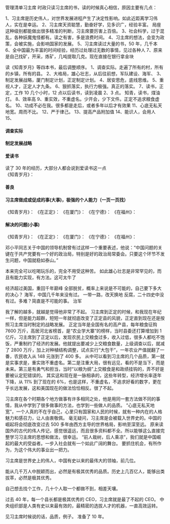 
管理清单习主席
时政只读习主席的书，读的时候真心相信，原因主要有几点：

1、习主席是历史伟人，对世界发展进程产生了决定性影响。如此近距离学习伟人，实在是幸运。
2、习主席天资聪慧，勤奋好学，见多识广，经验丰富。
局座这种级别都能做出很多精准的判断，习主席要厉害上百倍。
3、社会科学，过于混乱，各种妖魔鬼怪都有。读之有害，多是浪费时间。
4、习主席的想法，会变为政策，会被实施，会影响国家的发展。
5、习主席读过大量的书，50 年，几千本
6、全中国最为丰富的时间经验，经历过处理过无数的事情，见过各种人
7、原来是自己找矿，开采，炼矿，几吨提取几克。现在直接在银行拿金块



读《知青岁月》等四本书，最后调整顺序。
1、调查实际。走遍了所有的村，所有的乡镇，所有的县。
2、大格局，雄心壮志，从后往前想，军队建设、海军、
3、制定发展战略，厦门制定计划，正定制定计划。
4、居安思危，底线思维。
5、重视人才，正定人才九条。
6、狠抓落实，执行力极强。真正的落实。
7、读书，正定，工作 10 几个小时，12 点以后读书，读到凌晨 2、3 点。
知青，读书，煤油灯。
8、效率高
9、重实效，不重虚名。少开会，少下文件。正定不追求粮食虚名。
10、功成不必在我。很多都是走后，或者多年以后才有效果
11、心底无私天地宽。周而不比。
12、严于律己。
13、提高产品附加值
14、能识人，会用人
15、


#### 调查实际


#### 制定发展战略



#### 爱读书
读了 30 年的经历，大部分人都会说到爱读书这一点  
《知青岁月》：




#### 善良






#### 习主席做成或促成的事(大事)，极强的个人能力（一页一页找）
《知青岁月》：
《在正定》：
《在厦门》：
《在宁德》：
《在福州》：


#### 解决的问题(小事)
《知青岁月》：
《在正定》：
《在厦门》：
《在宁德》：
《在福州》：




邓小平同志关于中国的领导机制曾有过这样一个重要表述，他说：“中国问题的关键在于共产党要有一个好的政治局，特别是好的政治局常委会。只要这个环节不发生问题，中国就稳如泰山。”

本来完全可以吃喝玩乐的，完全不用受这种苦。
如此雄心壮志是非常罕见的，而且有能力实现，有方法。这可太牛了

经济超过美国，重回千年巅峰
全部脱贫，概率上来说是不可能的，自己要下多大的决心？
海军，中国几千年来没有过。
一带一路，改天换地
反腐，二十四史中没有过。多难？简直是不可能的事。
治军



我了解的越多，就越是觉得他非常了不起。 习主席到正定的时候，和我现在年纪一样，但是能力超群，短短一年就彻底改变了正定县的风貌，正定直到现在还是按照习主席当时制定的战略发展。 正定当年是全国有名的高产县，每年粮食征购 7600 万斤，高居河北省榜首，是“农业学大寨”的榜样，当时县委还打算增加到 1 亿斤。习主席到了正定以后，发现农民上交粮食过多，收入过低，很多人都吃不饱饭，严重制约了经济的发展。他就提出要减少上交粮食数量，上级调查以后，就减了 2800 万斤，加上对种植结构调整，试点实行“大包干”，一年农业产值就翻了一番，农民收入从 148 元涨到了 400 多。 从中可以看到习主席的几个品质，第一就是实事求是，重实效不重虚名。第二是注重大局，很有远见，看的不是当下，而是未来。第三是有勇气和担当，当时“以粮为纲”上交粮食是和政绩挂钩的，弄不好是要被认定犯错误的。 其实这和现在是一脉相承的，这些年转型，经济增长率逐年下降，从 11% 到了现在的 6%，也是这样，不重虚名，不追求好看的数字，更在乎长远发展，这和美国现在的做法恰恰相反。很了不起。 

习主席在各个时期各个地方做事有许多相同之处，他是用同一套方法做不同的事情，我从中学到了很多做事的方法，也学到一些做人的品质。 “心底无私天地宽”，一个人真的不在乎自己，心里只有国家和人民的时候，就有一种内在的人格魅力和感召力，让人由衷敬佩。 毫无疑问，习主席是会被载入世界史的。中国的崛起将会彻底改变过去 500 多年由西方主导的世界格局，影响至深至远。 原来读国外的古代的伟人传记，感觉很遥远，而且很多资料都不全。所以能够这么直接完整学习习主席的思想和做法，很幸运。 “前人栽树，后人乘凉”，我们就是中国崛起的最大的受益者。一步入社会就有一个如此广阔的舞台。 要抓住机会，有所作为，为这个伟大的事业出一把力。


习主席是世界史上的伟人，中国有史以来的最伟大的领袖，前几位。

能从几千万人中脱颖而出，必然是有极其优秀的品质。历史上几百亿人，能够出类拔萃，必然是极其优秀。

自己想去找个工作，几十个人取一个都做不到，相差天壤。 

过去 40 年，每一个县长都是极其优秀的 CEO，习主席就是最了不起的 CEO。
中央组织部是人类有史以来最有效的，最精密的选拔人才的机器，一直高效运转。

见习主席时候说的话，品质，例子。
准备了 10 年。








